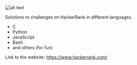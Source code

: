 ![alt text](https://cdn-images-1.medium.com/max/2600/1*UGT1Rh9xLww3JeIDR1F0RQ.png)

Solutions to challenges on HackerRank in different languages.
  - C
  - Python
  - JavaScript
  - Bash
  - and others (for fun)


Link to the website: https://www.hackerrank.com/
